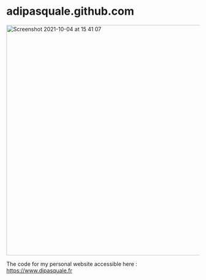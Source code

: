 # adipasquale.github.com

<img width="600" alt="Screenshot 2021-10-04 at 15 41 07" src="https://user-images.githubusercontent.com/883348/135861977-cbfb99ec-e840-44f8-b7d8-397d15703300.png">


The code for my personal website accessible here : https://www.dipasquale.fr
